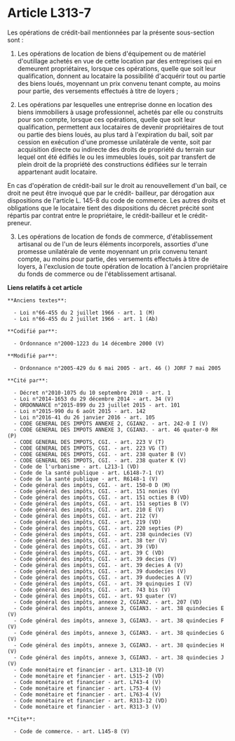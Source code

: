 # Article L313-7

Les opérations de crédit-bail mentionnées par la présente sous-section sont :

1. Les opérations de location de biens d'équipement ou de matériel d'outillage achetés en vue de cette location par des
entreprises qui en demeurent propriétaires, lorsque ces opérations, quelle que soit leur qualification, donnent au locataire
la possibilité d'acquérir tout ou partie des biens loués, moyennant un prix convenu tenant compte, au moins pour partie, des
versements effectués à titre de loyers ;

2. Les opérations par lesquelles une entreprise donne en location des biens immobiliers à usage professionnel, achetés par
elle ou construits pour son compte, lorsque ces opérations, quelle que soit leur qualification, permettent aux locataires de
devenir propriétaires de tout ou partie des biens loués, au plus tard à l'expiration du bail, soit par cession en exécution
d'une promesse unilatérale de vente, soit par acquisition directe ou indirecte des droits de propriété du terrain sur lequel
ont été édifiés le ou les immeubles loués, soit par transfert de plein droit de la propriété des constructions édifiées sur
le terrain appartenant audit locataire.

En cas d'opération de crédit-bail sur le droit au renouvellement d'un bail, ce droit ne peut être invoqué que par le crédit-
bailleur, par dérogation aux dispositions de l'article L. 145-8 du code de commerce. Les autres droits et obligations que le
locataire tient des dispositions du décret précité sont répartis par contrat entre le propriétaire, le crédit-bailleur et le
crédit-preneur.

3. Les opérations de location de fonds de commerce, d'établissement artisanal ou de l'un de leurs éléments incorporels,
assorties d'une promesse unilatérale de vente moyennant un prix convenu tenant compte, au moins pour partie, des versements
effectués à titre de loyers, à l'exclusion de toute opération de location à l'ancien propriétaire du fonds de commerce ou de
l'établissement artisanal.

**Liens relatifs à cet article**

	**Anciens textes**:

	  - Loi n°66-455 du 2 juillet 1966 - art. 1 (M)
	  - Loi n°66-455 du 2 juillet 1966 - art. 1 (Ab)

	**Codifié par**:

	  - Ordonnance n°2000-1223 du 14 décembre 2000 (V)

	**Modifié par**:

	  - Ordonnance n°2005-429 du 6 mai 2005 - art. 46 () JORF 7 mai 2005

	**Cité par**:

	  - Décret n°2010-1075 du 10 septembre 2010 - art. 1
	  - Loi n°2014-1653 du 29 décembre 2014 - art. 34 (V)
	  - ORDONNANCE n°2015-899 du 23 juillet 2015 - art. 101
	  - Loi n°2015-990 du 6 août 2015 - art. 142
	  - Loi n°2016-41 du 26 janvier 2016 - art. 105
	  - CODE GENERAL DES IMPOTS ANNEXE 2, CGIAN2. - art. 242-0 I (V)
	  - CODE GENERAL DES IMPOTS ANNEXE 3, CGIAN3. - art. 46 quater-0 RH (P)
	  - CODE GENERAL DES IMPOTS, CGI. - art. 223 V (T)
	  - CODE GENERAL DES IMPOTS, CGI. - art. 223 VG (T)
	  - CODE GENERAL DES IMPOTS, CGI. - art. 238 quater B (V)
	  - CODE GENERAL DES IMPOTS, CGI. - art. 238 quater K (V)
	  - Code de l'urbanisme - art. L213-1 (VD)
	  - Code de la santé publique - art. L6148-7-1 (V)
	  - Code de la santé publique - art. R6148-1 (V)
	  - Code général des impôts, CGI. - art. 150-0 D (M)
	  - Code général des impôts, CGI. - art. 151 nonies (V)
	  - Code général des impôts, CGI. - art. 151 octies B (VD)
	  - Code général des impôts, CGI. - art. 151 septies B (V)
	  - Code général des impôts, CGI. - art. 210 E (V)
	  - Code général des impôts, CGI. - art. 212 (V)
	  - Code général des impôts, CGI. - art. 219 (VD)
	  - Code général des impôts, CGI. - art. 220 septies (P)
	  - Code général des impôts, CGI. - art. 238 quindecies (V)
	  - Code général des impôts, CGI. - art. 38 ter (V)
	  - Code général des impôts, CGI. - art. 39 (VD)
	  - Code général des impôts, CGI. - art. 39 C (VD)
	  - Code général des impôts, CGI. - art. 39 decies (V)
	  - Code général des impôts, CGI. - art. 39 decies A (V)
	  - Code général des impôts, CGI. - art. 39 duodecies (V)
	  - Code général des impôts, CGI. - art. 39 duodecies A (V)
	  - Code général des impôts, CGI. - art. 39 quinquies I (V)
	  - Code général des impôts, CGI. - art. 743 bis (V)
	  - Code général des impôts, CGI. - art. 93 quater (V)
	  - Code général des impôts, annexe 2, CGIAN2. - art. 207 (VD)
	  - Code général des impôts, annexe 3, CGIAN3. - art. 38 quindecies E (V)
	  - Code général des impôts, annexe 3, CGIAN3. - art. 38 quindecies F (V)
	  - Code général des impôts, annexe 3, CGIAN3. - art. 38 quindecies G (V)
	  - Code général des impôts, annexe 3, CGIAN3. - art. 38 quindecies H (V)
	  - Code général des impôts, annexe 3, CGIAN3. - art. 38 quindecies J (V)
	  - Code monétaire et financier - art. L313-10 (V)
	  - Code monétaire et financier - art. L515-2 (VD)
	  - Code monétaire et financier - art. L743-4 (V)
	  - Code monétaire et financier - art. L753-4 (V)
	  - Code monétaire et financier - art. L763-4 (V)
	  - Code monétaire et financier - art. R313-12 (VD)
	  - Code monétaire et financier - art. R313-3 (V)

	**Cite**:

	  - Code de commerce. - art. L145-8 (V)
